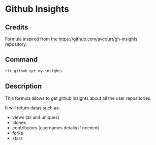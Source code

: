 # Github Insights

## Credits

Formula inspired from the https://github.com/avcourt/gh-insights repository.

## Command

```bash
rit github get my-insights
```

## Description

This formula allows to get github insights about all the user repositories. 

It will return datas such as:
- views (all and uniques)
- clones
- contributors (usernames details if needed)
- forks
- stars
